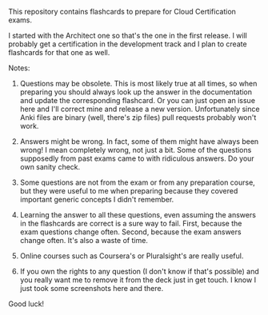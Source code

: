 This repository contains flashcards to prepare for Cloud Certification exams.

I started with the Architect one so that's the one in the first release. I will probably get a certification
in the development track and I plan to create flashcards for that one as well.

Notes:
1) Questions may be obsolete. This is most likely true at all times, so when preparing you should always look 
up the answer in the documentation and update the corresponding flashcard. Or you can just open an issue here
and I'll correct mine and release a new version. Unfortunately since Anki files are binary (well, there's
zip files) pull requests probably won't work.

2) Answers might be wrong. In fact, some of them might have always been wrong! I mean completely wrong, not
just a bit. Some of the questions supposedly from past exams came to with ridiculous answers. Do your own
sanity check. 

3) Some questions are not from the exam or from any preparation course, but they were useful to me when
preparing because they covered important generic concepts I didn't remember. 

4) Learning the answer to all these questions, even assuming the answers in the flashcards are correct is a
sure way to fail. First, because the exam questions change often. Second, because the exam answers change
often. It's also a waste of time.

5) Online courses such as Coursera's or Pluralsight's are really useful. 

6) If you own the rights to any question (I don't know if that's possible) and you really want me to remove
it from the deck just in get touch. I know I just took some screenshots here and there.

Good luck!
